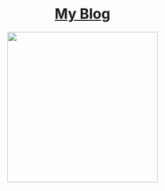 # <h1 align="center"> [My Blog](https://github.com/norvca/blog/issues) </h1>

<p align="center">
  <a href="#">
    <img width="300px" src="https://raw.githubusercontent.com/norvca/Monokai-for-Material-Theme-in-webstorm/master/md_pic/blog_pic.png">
  <a>
</p>
